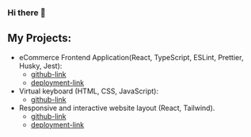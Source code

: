 ### Hi there 👋
## My Projects:
- eCommerce Frontend Application(React, TypeScript, ESLint, Prettier, Husky, Jest):
    - [github-link](https://github.com/papryca/eCommerce-Application)
    - [deployment-link](https://splendorous-bubblegum-f88648.netlify.app/)
- Virtual keyboard (HTML, CSS, JavaScript):
    - [github-link](https://github.com/papryca/virtual-keyboard)
- Responsive and interactive website layout (React, Tailwind).
    - [github-link](https://github.com/papryca/Frontend-Assessment-React)
    - [deployment-link](https://precious-mochi-becaaa.netlify.app/)
<!--
**papryca/papryca** is a ✨ _special_ ✨ repository because its `README.md` (this file) appears on your GitHub profile.

Here are some ideas to get you started:

- 🔭 I’m currently working on ...
- 🌱 I’m currently learning 
- 👯 I’m looking to collaborate on ...
- 🤔 I’m looking for help with ...
- 💬 Ask me about ...
- 📫 How to reach me: ...
- 😄 Pronouns: ...
- ⚡ Fun fact: ...
-->
